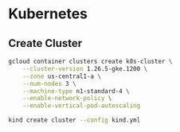 # Kubernetes

## Create Cluster

```bash
gcloud container clusters create k8s-cluster \
    --cluster-version 1.26.5-gke.1200 \
    --zone us-central1-a \
    --num-nodes 3 \
    --machine-type n1-standard-4 \
    --enable-network-policy \
    --enable-vertical-pod-autoscaling
```

```bash
kind create cluster --config kind.yml
```
